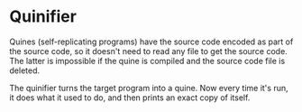 # Quinifier

Quines (self-replicating programs) have the source code encoded as part of the source code, so it doesn't need to read any file to get the source code. The latter is impossible if the quine is compiled and the source code file is deleted.

The quinifier turns the target program into a quine. Now every time it's run, it does what it used to do, and then prints an exact copy of itself.
